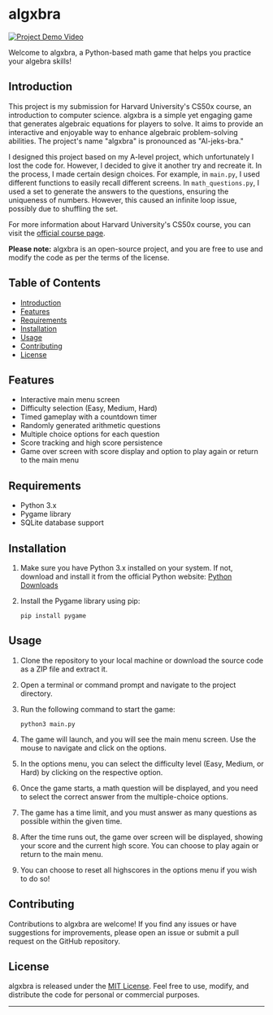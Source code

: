# algxbra

[![Project Demo Video](https://img.youtube.com/vi/JU4nGN1SDhg/0.jpg)](https://youtu.be/JU4nGN1SDhg)

Welcome to algxbra, a Python-based math game that helps you practice your algebra skills!

## Introduction

This project is my submission for Harvard University's CS50x course, an introduction to computer science. algxbra is a simple yet engaging game that generates algebraic equations for players to solve. It aims to provide an interactive and enjoyable way to enhance algebraic problem-solving abilities. The project's name "algxbra" is pronounced as "Al-jeks-bra."

I designed this project based on my A-level project, which unfortunately I lost the code for. However, I decided to give it another try and recreate it. In the process, I made certain design choices. For example, in `main.py`, I used different functions to easily recall different screens. In `math_questions.py`, I used a set to generate the answers to the questions, ensuring the uniqueness of numbers. However, this caused an infinite loop issue, possibly due to shuffling the set.

For more information about Harvard University's CS50x course, you can visit the [official course page](https://pll.harvard.edu/course/cs50-introduction-computer-science).

**Please note:** algxbra is an open-source project, and you are free to use and modify the code as per the terms of the license.

## Table of Contents
- [Introduction](#introduction)
- [Features](#features)
- [Requirements](#requirements)
- [Installation](#installation)
- [Usage](#usage)
- [Contributing](#contributing)
- [License](#license)

## Features
- Interactive main menu screen
- Difficulty selection (Easy, Medium, Hard)
- Timed gameplay with a countdown timer
- Randomly generated arithmetic questions
- Multiple choice options for each question
- Score tracking and high score persistence
- Game over screen with score display and option to play again or return to the main menu

## Requirements
- Python 3.x
- Pygame library
- SQLite database support

## Installation
1. Make sure you have Python 3.x installed on your system. If not, download and install it from the official Python website: [Python Downloads](https://www.python.org/downloads/)

2. Install the Pygame library using pip:

   ```shell
   pip install pygame

## Usage
1. Clone the repository to your local machine or download the source code as a ZIP file and extract it.

2. Open a terminal or command prompt and navigate to the project directory.

3. Run the following command to start the game:

   ```shell
   python3 main.py

4. The game will launch, and you will see the main menu screen. Use the mouse to navigate and click on the options.

5. In the options menu, you can select the difficulty level (Easy, Medium, or Hard) by clicking on the respective option.

6. Once the game starts, a math question will be displayed, and you need to select the correct answer from the multiple-choice options.

7. The game has a time limit, and you must answer as many questions as possible within the given time.

8. After the time runs out, the game over screen will be displayed, showing your score and the current high score. You can choose to play again or return to the main menu.

9. You can choose to reset all highscores in the options menu if you wish to do so!

## Contributing
Contributions to algxbra are welcome! If you find any issues or have suggestions for improvements, please open an issue or submit a pull request on the GitHub repository.

## License
algxbra is released under the [MIT License](LICENSE). Feel free to use, modify, and distribute the code for personal or commercial purposes.

---

